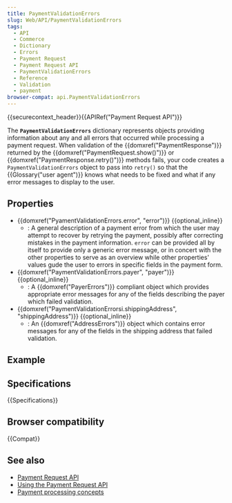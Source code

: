 ```yaml
---
title: PaymentValidationErrors
slug: Web/API/PaymentValidationErrors
tags:
  - API
  - Commerce
  - Dictionary
  - Errors
  - Payment Request
  - Payment Request API
  - PaymentValidationErrors
  - Reference
  - Validation
  - payment
browser-compat: api.PaymentValidationErrors
---
```

{{securecontext_header}}{{APIRef("Payment Request API")}}

The **`PaymentValidationErrors`** dictionary represents objects providing information about any and all errors that occurred while processing a payment request. When validation of the {{domxref("PaymentResponse")}} returned by the {{domxref("PaymentRequest.show()")}} or {{domxref("PaymentResponse.retry()")}} methods fails, your code creates a `PaymentValidationErrors` object to pass into `retry()` so that the {{Glossary("user agent")}} knows what needs to be fixed and what if any error messages to display to the user.

## Properties

- {{domxref("PyamentValidationErrors.error", "error")}} {{optional_inline}}
  - : A general description of a payment error from which the user may attempt to recover by retrying the payment, possibly after correcting mistakes in the payment information. `error` can be provided all by itself to provide only a generic error message, or in concert with the other properties to serve as an overview while other properties' values gude the user to errors in specific fields in the payment form.
- {{domxref("PaymentValidationErrors.payer", "payer")}} {{optional_inline}}
  - : A {{domxref("PayerErrors")}} compliant object which provides appropriate error messages for any of the fields describing the payer which failed validation.
- {{domxref("PaymentValidationErrorsi.shippingAddress", "shippingAddress")}} {{optional_inline}}
  - : An {{domxref("AddressErrors")}} object which contains error messages for any of the fields in the shipping address that failed validation.

## Example

## Specifications

{{Specifications}}

## Browser compatibility

{{Compat}}

## See also

- [Payment Request API](/en-US/docs/Web/API/Payment_Request_API)
- [Using the Payment Request API](/en-US/docs/Web/API/Payment_Request_API/Using_the_Payment_Request_API)
- [Payment processing concepts](/en-US/docs/Web/API/Payment_Request_API/Concepts)
